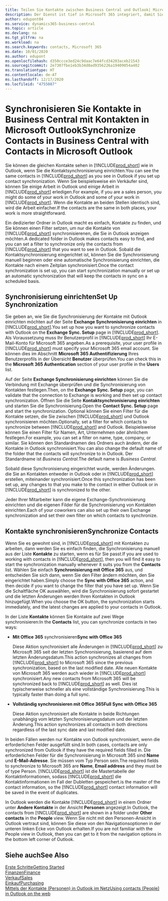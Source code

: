 ```yaml
---
title: Teilen Sie Kontakte zwischen Business Central und Outlook| Microsoft Doc
description: Der Dienst ist tief in Microsoft 365 integriert, damit Sie Kontakten zwischen Outlook und Business Central freigeben können.
author: edupont04
ms.service: dynamics365-business-central
ms.topic: article
ms.devlang: na
ms.tgt_pltfrm: na
ms.workload: na
ms.search.keywords: contacts, Microsoft 365
ms.date: 10/01/2020
ms.author: edupont
ms.openlocfilehash: d350ccce3ed24c9daac7e64fcd34203aceb21543
ms.sourcegitcommit: 2e7307fbe1eb3b34d0ad9356226a19409054a402
ms.translationtype: HT
ms.contentlocale: de-AT
ms.lasthandoff: 12/17/2020
ms.locfileid: "4755087"
---
```

# <a name="synchronize-contacts-in-business-central-with-contacts-in-microsoft-outlook"></a><span data-ttu-id="78cad-103">Synchronisieren Sie Kontakte in Business Central mit Kontakten in Microsoft Outlook</span><span class="sxs-lookup"><span data-stu-id="78cad-103">Synchronize Contacts in Business Central with Contacts in Microsoft Outlook</span></span>
<span data-ttu-id="78cad-104">Sie können die gleichen Kontakte sehen in [!INCLUDE[prod_short](includes/prod_short.md)] wie in Outlook, wenn Sie die Kontaktsynchronisierung einrichten.</span><span class="sxs-lookup"><span data-stu-id="78cad-104">You can see the same contacts in [!INCLUDE[prod_short](includes/prod_short.md)] as you see in Outlook if you set up contact synchronization.</span></span> <span data-ttu-id="78cad-105">Wenn Sie beispielsweise ein Verkäufer sind, können Sie einige Arbeit in Outlook und einige Arbeit in [!INCLUDE[prod_short](includes/prod_short.md)] erledigen.</span><span class="sxs-lookup"><span data-stu-id="78cad-105">For example, if you are a sales person, you might do some of your work in Outlook and some of your work in [!INCLUDE[prod_short](includes/prod_short.md)].</span></span> <span data-ttu-id="78cad-106">Wenn die Kontakte an beiden Stellen identisch sind, wird die Arbeit einfacher.</span><span class="sxs-lookup"><span data-stu-id="78cad-106">If the contacts are the same in both places, your work is more straightforward.</span></span>  

<span data-ttu-id="78cad-107">Ein dedizierter Ordner in Outlook macht es einfach, Kontakte zu finden, und Sie können einen Filter setzen, um nur die Kontakte von [!INCLUDE[prod_short](includes/prod_short.md)] synchronisierenen, die Sie in Outlook anzeigen möchten.</span><span class="sxs-lookup"><span data-stu-id="78cad-107">A dedicated folder in Outlook makes contacts easy to find, and you can set a filter to synchronize only the contacts from [!INCLUDE[prod_short](includes/prod_short.md)] that you want to see in Outlook.</span></span> <span data-ttu-id="78cad-108">Sobald die Kontaktsynchronisierung eingerichtet ist, können Sie die Synchronisierung manuell beginnen oder eine automatische Synchronisierung einrichten, die Kontakte nach einem Zeitplan synchronisiert.</span><span class="sxs-lookup"><span data-stu-id="78cad-108">Once the contact synchronization is set up, you can start synchronization manually or set up an automatic synchronization that will keep the contacts in sync on a scheduled basis.</span></span>  

## <a name="set-up-synchronization"></a><span data-ttu-id="78cad-109">Synchronisierung einrichten</span><span class="sxs-lookup"><span data-stu-id="78cad-109">Set Up Synchronization</span></span>
<span data-ttu-id="78cad-110">Sie geben an, wie Sie die Synchronisierung der Kontakte mit Outlook einrichten möchten auf der Seite **Exchange Synchronisierung einrichten** in [!INCLUDE[prod_short](includes/prod_short.md)].</span><span class="sxs-lookup"><span data-stu-id="78cad-110">You set up how you want to synchronize contacts with Outlook on the **Exchange Sync. Setup** page in [!INCLUDE[prod_short](includes/prod_short.md)].</span></span> <span data-ttu-id="78cad-111">Als Voraussetzung muss Ihr Benutzerprofil in [!INCLUDE[prod_short](includes/prod_short.md)] Ihr E-Mail-Konto für Microsoft 365 angeben.</span><span class="sxs-lookup"><span data-stu-id="78cad-111">As a prerequisite, your user profile in [!INCLUDE[prod_short](includes/prod_short.md)] must specify your Microsoft 365 email account.</span></span> <span data-ttu-id="78cad-112">Sie können dies im Abschnitt **Microsoft 365 Authentifizierung** Ihres Benutzerprofils in der Übersicht **Benutzer** überprüfen.</span><span class="sxs-lookup"><span data-stu-id="78cad-112">You can check this in the **Microsoft 365 Authentication** section of your user profile in the **Users** list.</span></span>  

<span data-ttu-id="78cad-113">Auf der Seite **Exchange Synchronisierung einrichten** können Sie die Verbindung mit Exchange überprüfen und die Synchronisierung von Kontakten festlegen.</span><span class="sxs-lookup"><span data-stu-id="78cad-113">Then, on the **Exchange Sync. Setup** page, you can validate that the connection to Exchange is working and then set up contact synchronization.</span></span> <span data-ttu-id="78cad-114">Öffnen Sie die Seite **Kontaktsynchronisierung einrichten** und starten Sie die Synchronisierung.</span><span class="sxs-lookup"><span data-stu-id="78cad-114">Open the **Contact Sync. Setup** page and start the synchronization.</span></span> <span data-ttu-id="78cad-115">Optional können Sie einen Filter für die Kontakte setzen, die Sie zwischen [!INCLUDE[prod_short](includes/prod_short.md)] und Outlook synchronisieren möchten.</span><span class="sxs-lookup"><span data-stu-id="78cad-115">Optionally, set a filter for which contacts to synchronize between [!INCLUDE[prod_short](includes/prod_short.md)] and Outlook.</span></span> <span data-ttu-id="78cad-116">Beispielsweise können Sie einen Filter für Namen, Art, Unternehmen oder ähnlichem festlegen.</span><span class="sxs-lookup"><span data-stu-id="78cad-116">For example, you can set a filter on name, type, company, or similar.</span></span> <span data-ttu-id="78cad-117">Sie können den Standardnamen des Ordners auch ändern, der die Kontakte in Outlook synchronisiert.</span><span class="sxs-lookup"><span data-stu-id="78cad-117">You can also change the default name of the folder that the contacts will synchronize to in Outlook.</span></span> <span data-ttu-id="78cad-118">Der Standardname ist *Business Central*.</span><span class="sxs-lookup"><span data-stu-id="78cad-118">The default name is *Business Central*.</span></span>  

<span data-ttu-id="78cad-119">Sobald diese Synchronisierung eingerichtet wurde, werden Änderungen. die Sie an Kontakten entweder in Outlook oder in [!INCLUDE[prod_short](includes/prod_short.md)] erstellen, miteinander synchronisiert.</span><span class="sxs-lookup"><span data-stu-id="78cad-119">Once this synchronization has been set up, any changes to that you make to the contact in either Outlook or in [!INCLUDE[prod_short](includes/prod_short.md)] is synchronized to the other.</span></span>  

<span data-ttu-id="78cad-120">Jeder Ihrer Mitarbeiter kann die eigene Exchange-Synchronisierung einrichten und die eigenen Filder für die Synchronisierung von Kontakten einrichten.</span><span class="sxs-lookup"><span data-stu-id="78cad-120">Each of your coworkers can also set up their own Exchange synchronization and set their own filter on which contacts to synchronize.</span></span>  

## <a name="synchronize-contacts"></a><span data-ttu-id="78cad-121">Kontakte synchronisieren</span><span class="sxs-lookup"><span data-stu-id="78cad-121">Synchronize Contacts</span></span>
<span data-ttu-id="78cad-122">Wenn Sie es gewohnt sind, in [!INCLUDE[prod_short](includes/prod_short.md)] mit Kontakten zu arbeiten, dann werden Sie es einfach finden, die Synchronisierung manuell aus der Liste **Kontakte** zu starten, wenn es für Sie passt.</span><span class="sxs-lookup"><span data-stu-id="78cad-122">If you are used to working with contacts in [!INCLUDE[prod_short](includes/prod_short.md)], then you will find it easy to start the synchronization manually whenever it suits you from the **Contacts** list.</span></span> <span data-ttu-id="78cad-123">Wählen Sie einfach **Synchronisierung mit Office 365** aus, und entscheiden Sie sich dann, wenn Sie den Filter ändern möchten, den Sie eingerichtet haben.</span><span class="sxs-lookup"><span data-stu-id="78cad-123">Simply choose the **Sync with Office 365** action, and then decide if you want to change the filter that you have set up.</span></span> <span data-ttu-id="78cad-124">Wenn Sie die Schaltfläche OK auswählen, wird die Synchronisierung sofort gestartet und die  letzten Änderungen werden Ihren Kontakten in Outlook hinzugefügt.</span><span class="sxs-lookup"><span data-stu-id="78cad-124">When you choose the OK button, the synchronization starts immediately, and the latest changes are applied to your contacts in Outlook.</span></span>  

<span data-ttu-id="78cad-125">In der Liste **Kontakte** können Sie Kontakte auf zwei Wege synchronisieren:</span><span class="sxs-lookup"><span data-stu-id="78cad-125">In the **Contacts** list, you can synchronize contacts in two ways:</span></span>

* <span data-ttu-id="78cad-126">**Mit Office 365** synchronisieren</span><span class="sxs-lookup"><span data-stu-id="78cad-126">**Sync with Office 365**</span></span>

  <span data-ttu-id="78cad-127">Diese Aktion synchronisiert alle Änderungen in [!INCLUDE[prod_short](includes/prod_short.md)] zu Microsoft 365 seit der letzten Synchronisierung, basierend auf dem letzten Änderungsdatum.</span><span class="sxs-lookup"><span data-stu-id="78cad-127">This action synchronizes all changes from [!INCLUDE[prod_short](includes/prod_short.md)] to Microsoft 365 since the previous synchronization, based on the last modified date.</span></span> <span data-ttu-id="78cad-128">Alle neuen Kontakte von Microsoft 365 werden auch wieder in [!INCLUDE[prod_short](includes/prod_short.md)] synchronisiert.</span><span class="sxs-lookup"><span data-stu-id="78cad-128">Any new contacts from Microsoft 365 will be synchronized back to [!INCLUDE[prod_short](includes/prod_short.md)] as well.</span></span> <span data-ttu-id="78cad-129">Dies ist typischerweise schneller als eine vollständige Synchronisierung.</span><span class="sxs-lookup"><span data-stu-id="78cad-129">This is typically faster than doing a full sync.</span></span>  

* <span data-ttu-id="78cad-130">**Vollständig synchronisieren mit Office 365**</span><span class="sxs-lookup"><span data-stu-id="78cad-130">**Full Sync with Office 365**</span></span>

  <span data-ttu-id="78cad-131">Diese Aktion synchronisiert alle Kontakte in beide Richtungen unabhängig vom letzten Synchronisierungsdatum und der letzten Änderung.</span><span class="sxs-lookup"><span data-stu-id="78cad-131">This action synchronizes all contacts in both directions regardless of the last sync date and last modified date.</span></span>  

<span data-ttu-id="78cad-132">In beiden Fällen werden nur Kontakte von Outlook synchronisiert, wenn die erforderlichen Felder ausgefüllt sind.</span><span class="sxs-lookup"><span data-stu-id="78cad-132">In both cases, contacts are only synchronized from Outlook if they have the required fields filled in.</span></span> <span data-ttu-id="78cad-133">Die erforderlichen Felder für die Synchronisierung in Microsoft 365 sind **Name** und **E-Mail-Adresse**. Sie müssen vom Typ Person sein.</span><span class="sxs-lookup"><span data-stu-id="78cad-133">The required fields to synchronize to Microsoft 365 are **Name**, **Email address** and they must be of type Person.</span></span> [!INCLUDE[prod_short](includes/prod_short.md)] <span data-ttu-id="78cad-134">ist die Mastertabelle der Kontaktinformationen, sodass [!INCLUDE[prod_short](includes/prod_short.md)] die Kontaktinformationen im Fall der Dubletten gespeichert.</span><span class="sxs-lookup"><span data-stu-id="78cad-134">is the master of the contact information, so the [!INCLUDE[prod_short](includes/prod_short.md)] contact information will be saved in the event of duplicates.</span></span>  

<span data-ttu-id="78cad-135">In Outlook werden die Kontakte [!INCLUDE[prod_short](includes/prod_short.md)] in einem Ordner unter **Andere Kontakte** in der Ansicht **Personen** angezeigt.</span><span class="sxs-lookup"><span data-stu-id="78cad-135">In Outlook, the contacts from [!INCLUDE[prod_short](includes/prod_short.md)] are shown in a folder under **Other contacts** in the **People**  view.</span></span> <span data-ttu-id="78cad-136">Wenn Sie nicht mit den Personen-Ansicht in Outlook vertraut sind, können Sie diese von den Navigationsoptionen in der unteren linken Ecke von Outlook erhalten.</span><span class="sxs-lookup"><span data-stu-id="78cad-136">If you are not familiar with the People view in Outlook, then you can get to it from the navigation options in the bottom left corner of Outlook.</span></span>  

## <a name="see-also"></a><span data-ttu-id="78cad-137">Siehe auch</span><span class="sxs-lookup"><span data-stu-id="78cad-137">See Also</span></span>
[<span data-ttu-id="78cad-138">Erste Schritte</span><span class="sxs-lookup"><span data-stu-id="78cad-138">Getting Started</span></span>](product-get-started.md)  
[<span data-ttu-id="78cad-139">Finanzen</span><span class="sxs-lookup"><span data-stu-id="78cad-139">Finance</span></span>](finance.md)  
[<span data-ttu-id="78cad-140">Verkauf</span><span class="sxs-lookup"><span data-stu-id="78cad-140">Sales</span></span>](sales-manage-sales.md)  
[<span data-ttu-id="78cad-141">Einkauf</span><span class="sxs-lookup"><span data-stu-id="78cad-141">Purchasing</span></span>](purchasing-manage-purchasing.md)  
[<span data-ttu-id="78cad-142">Mittels der Kontakte (Personen) in Outlook im Netz</span><span class="sxs-lookup"><span data-stu-id="78cad-142">Using contacts (People) in Outlook on the web</span></span>](https://support.office.com/article/Using-contacts-People-in-Outlook-on-the-web-1e3438c7-26b2-420c-87de-3cea9d31b5cb?appver=OWB150)  
